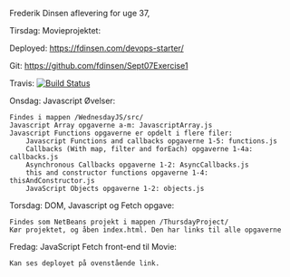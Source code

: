 Frederik Dinsen aflevering for uge 37,

Tirsdag: Movieprojektet: 

Deployed: https://fdinsen.com/devops-starter/ 

Git: https://github.com/fdinsen/Sept07Exercise1 

Travis: [![Build Status](https://travis-ci.com/fdinsen/Sept07Exercise1.svg?branch=master)](https://travis-ci.com/fdinsen/Sept07Exercise1)
	
Onsdag: Javascript Øvelser:

	Findes i mappen /WednesdayJS/src/
	Javascript Array opgaverne a-m: JavascriptArray.js
	Javascript Functions opgaverne er opdelt i flere filer:
		Javascript Functions and callbacks opgaverne 1-5: functions.js
		Callbacks (With map, filter and forEach) opgaverne 1-4a: callbacks.js
		Asynchronous Callbacks opgaverne 1-2: AsyncCallbacks.js
		this and constructor functions opgaverne 1-4: thisAndConstructor.js
		JavaScript Objects opgaverne 1-2: objects.js


Torsdag: DOM, Javascript og Fetch opgave:

	Findes som NetBeans projekt i mappen /ThursdayProject/
	Kør projektet, og åben index.html. Den har links til alle opgaverne
	
Fredag: JavaScript Fetch front-end til Movie:

	Kan ses deployet på ovenstående link.

